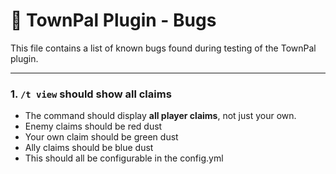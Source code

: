 # 🐞 TownPal Plugin - Bugs

This file contains a list of known bugs found during testing of the TownPal plugin.

---
### 1. `/t view` should show all claims  
- The command should display **all player claims**, not just your own.  
- Enemy claims should be red dust
- Your own claim should be green dust
- Ally claims should be blue dust
- This should all be configurable in the config.yml

